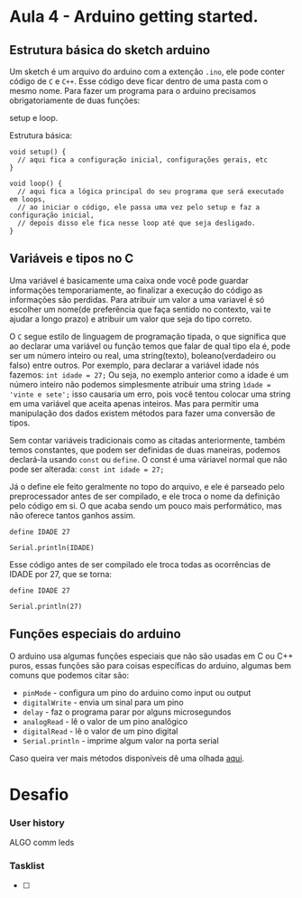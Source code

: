 # Aula 4 - Arduino getting started.


## Estrutura básica do sketch arduino
Um sketch é um arquivo do arduino com a extenção `.ino`, ele pode conter código
de `C` e `C++`. Esse código deve ficar dentro de uma pasta com o mesmo nome.
Para fazer um programa para o arduino precisamos obrigatoriamente de duas funções:

setup e loop.

Estrutura básica:

```
void setup() {
  // aqui fica a configuração inicial, configurações gerais, etc
}

void loop() {
  // aqui fica a lógica principal do seu programa que será executado em loops,
  // ao iniciar o código, ele passa uma vez pelo setup e faz a configuração inicial,
  // depois disso ele fica nesse loop até que seja desligado.
}
```

## Variáveis e tipos no C
Uma variável é basicamente uma caixa onde você pode guardar informações temporariamente, ao finalizar a execução do código as informações são perdidas. Para atribuir um valor a uma variavel é só escolher um nome(de preferência que faça sentido no contexto, vai te ajudar a longo prazo) e atribuir um valor que seja do tipo correto.

O `C` segue estilo de linguagem de programação tipada, o que significa que ao declarar uma variável ou função temos que falar de qual tipo ela é, pode ser um número inteiro ou real, uma string(texto), boleano(verdadeiro ou falso) entre outros.
Por exemplo, para declarar a variável idade nós fazemos: `int idade = 27;` Ou seja, no exemplo anterior como a idade é um número inteiro não podemos simplesmente atribuir uma string `ìdade = 'vinte e sete';` isso causaria um erro, pois você tentou colocar uma string em uma variável que aceita apenas inteiros. Mas para permitir uma manipulação dos dados existem métodos para fazer uma conversão de tipos.

Sem contar variáveis tradicionais como as citadas anteriormente, também temos constantes, que podem ser definidas de duas maneiras, podemos declará-la usando `const` ou `define`. O const é uma váriavel normal que não pode ser alterada:
`const int idade = 27;`

Já o define ele feito geralmente no topo do arquivo, e ele é parseado pelo preprocessador antes de ser compilado, e ele troca o nome da definição pelo código em si. O que acaba sendo um pouco mais performático, mas não oferece tantos ganhos assim.

```
define IDADE 27

Serial.println(IDADE)
```

Esse código antes de ser compilado ele troca todas as ocorrências de IDADE por 27, que se torna:

```
define IDADE 27

Serial.println(27)
```


## Funções especiais do arduino
O arduino usa algumas funções especiais que não são usadas em C ou C++ puros,
essas funções são para coisas específicas do arduino, algumas bem comuns que podemos citar são:

* `pinMode` - configura um pino do arduino como input ou output
* `digitalWrite` - envia um sinal para um pino
* `delay` - faz o programa parar por alguns microsegundos
* `analogRead` - lê o valor de um pino analôgico
* `digitalRead` - lê o valor de um pino digital
* `Serial.println` - imprime algum valor na porta serial

Caso queira ver mais métodos disponíveis dê uma olhada [aqui](https://www.arduino.cc/reference/pt/#functions).

# Desafio

### User history

ALGO comm leds

### Tasklist

* [ ]
